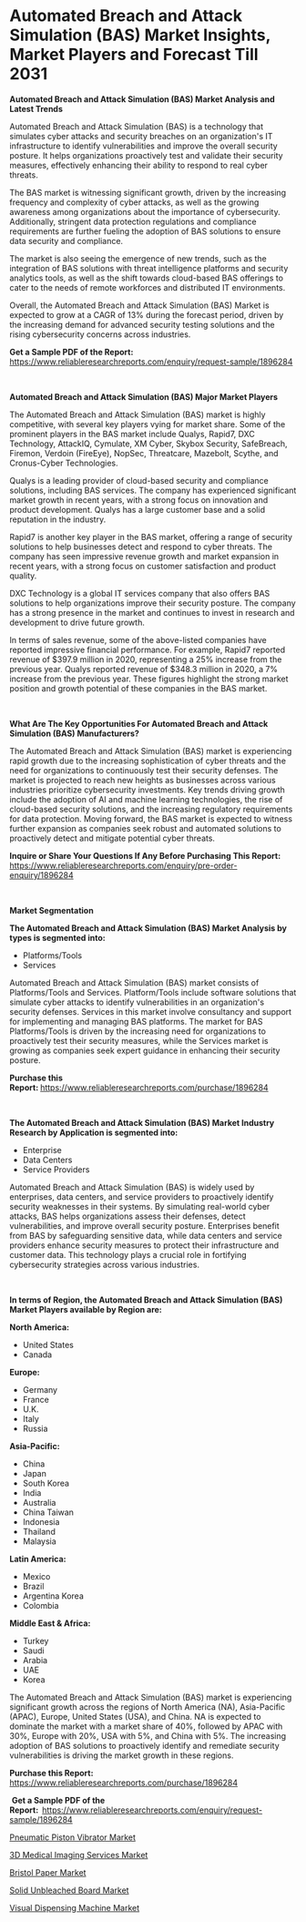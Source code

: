 <p><h1>Automated Breach and Attack Simulation (BAS) Market Insights, Market Players and Forecast Till 2031</h1></p><p><strong>Automated Breach and Attack Simulation (BAS) Market Analysis and Latest Trends</strong></p>
<p><p>Automated Breach and Attack Simulation (BAS) is a technology that simulates cyber attacks and security breaches on an organization's IT infrastructure to identify vulnerabilities and improve the overall security posture. It helps organizations proactively test and validate their security measures, effectively enhancing their ability to respond to real cyber threats.</p><p>The BAS market is witnessing significant growth, driven by the increasing frequency and complexity of cyber attacks, as well as the growing awareness among organizations about the importance of cybersecurity. Additionally, stringent data protection regulations and compliance requirements are further fueling the adoption of BAS solutions to ensure data security and compliance.</p><p>The market is also seeing the emergence of new trends, such as the integration of BAS solutions with threat intelligence platforms and security analytics tools, as well as the shift towards cloud-based BAS offerings to cater to the needs of remote workforces and distributed IT environments.</p><p>Overall, the Automated Breach and Attack Simulation (BAS) Market is expected to grow at a CAGR of 13% during the forecast period, driven by the increasing demand for advanced security testing solutions and the rising cybersecurity concerns across industries.</p></p>
<p><strong>Get a Sample PDF of the Report:&nbsp;</strong> <a href="https://www.reliableresearchreports.com/enquiry/request-sample/1896284">https://www.reliableresearchreports.com/enquiry/request-sample/1896284</a></p>
<p>&nbsp;</p>
<p><strong>Automated Breach and Attack Simulation (BAS) Major Market Players</strong></p>
<p><p>The Automated Breach and Attack Simulation (BAS) market is highly competitive, with several key players vying for market share. Some of the prominent players in the BAS market include Qualys, Rapid7, DXC Technology, AttackIQ, Cymulate, XM Cyber, Skybox Security, SafeBreach, Firemon, Verdoin (FireEye), NopSec, Threatcare, Mazebolt, Scythe, and Cronus-Cyber Technologies.</p><p>Qualys is a leading provider of cloud-based security and compliance solutions, including BAS services. The company has experienced significant market growth in recent years, with a strong focus on innovation and product development. Qualys has a large customer base and a solid reputation in the industry.</p><p>Rapid7 is another key player in the BAS market, offering a range of security solutions to help businesses detect and respond to cyber threats. The company has seen impressive revenue growth and market expansion in recent years, with a strong focus on customer satisfaction and product quality.</p><p>DXC Technology is a global IT services company that also offers BAS solutions to help organizations improve their security posture. The company has a strong presence in the market and continues to invest in research and development to drive future growth.</p><p>In terms of sales revenue, some of the above-listed companies have reported impressive financial performance. For example, Rapid7 reported revenue of $397.9 million in 2020, representing a 25% increase from the previous year. Qualys reported revenue of $348.3 million in 2020, a 7% increase from the previous year. These figures highlight the strong market position and growth potential of these companies in the BAS market.</p></p>
<p>&nbsp;</p>
<p><strong>What Are The Key Opportunities For Automated Breach and Attack Simulation (BAS) Manufacturers?</strong></p>
<p><p>The Automated Breach and Attack Simulation (BAS) market is experiencing rapid growth due to the increasing sophistication of cyber threats and the need for organizations to continuously test their security defenses. The market is projected to reach new heights as businesses across various industries prioritize cybersecurity investments. Key trends driving growth include the adoption of AI and machine learning technologies, the rise of cloud-based security solutions, and the increasing regulatory requirements for data protection. Moving forward, the BAS market is expected to witness further expansion as companies seek robust and automated solutions to proactively detect and mitigate potential cyber threats.</p></p>
<p><strong>Inquire or Share Your Questions If Any Before Purchasing This Report:</strong> <a href="https://www.reliableresearchreports.com/enquiry/pre-order-enquiry/1896284">https://www.reliableresearchreports.com/enquiry/pre-order-enquiry/1896284</a></p>
<p>&nbsp;</p>
<p><strong>Market Segmentation</strong></p>
<p><strong>The Automated Breach and Attack Simulation (BAS) Market Analysis by types is segmented into:</strong></p>
<p><ul><li>Platforms/Tools</li><li>Services</li></ul></p>
<p><p>Automated Breach and Attack Simulation (BAS) market consists of Platforms/Tools and Services. Platform/Tools include software solutions that simulate cyber attacks to identify vulnerabilities in an organization's security defenses. Services in this market involve consultancy and support for implementing and managing BAS platforms. The market for BAS Platforms/Tools is driven by the increasing need for organizations to proactively test their security measures, while the Services market is growing as companies seek expert guidance in enhancing their security posture.</p></p>
<p><strong>Purchase this Report:&nbsp;</strong><a href="https://www.reliableresearchreports.com/purchase/1896284">https://www.reliableresearchreports.com/purchase/1896284</a></p>
<p>&nbsp;</p>
<p><strong>The Automated Breach and Attack Simulation (BAS) Market Industry Research by Application is segmented into:</strong></p>
<p><ul><li>Enterprise</li><li>Data Centers</li><li>Service Providers</li></ul></p>
<p><p>Automated Breach and Attack Simulation (BAS) is widely used by enterprises, data centers, and service providers to proactively identify security weaknesses in their systems. By simulating real-world cyber attacks, BAS helps organizations assess their defenses, detect vulnerabilities, and improve overall security posture. Enterprises benefit from BAS by safeguarding sensitive data, while data centers and service providers enhance security measures to protect their infrastructure and customer data. This technology plays a crucial role in fortifying cybersecurity strategies across various industries.</p></p>
<p>&nbsp;</p>
<p><strong>In terms of Region, the Automated Breach and Attack Simulation (BAS) Market Players available by Region are:</strong></p>
<p>
    <p> <strong> North America: </strong>
        <ul>
            <li>United States</li>
            <li>Canada</li>
        </ul>
        </p> 
    <p> <strong> Europe: </strong>
        <ul>
            <li>Germany</li>
            <li>France</li>
            <li>U.K.</li>
            <li>Italy</li>
            <li>Russia</li>
        </ul>
        </p> 
    <p> <strong> Asia-Pacific: </strong>
        <ul>
            <li>China</li>
            <li>Japan</li>
            <li>South Korea</li>
            <li>India</li>
            <li>Australia</li>
            <li>China Taiwan</li>
            <li>Indonesia</li>
            <li>Thailand</li>
            <li>Malaysia</li>
        </ul>
        </p> 
    <p> <strong> Latin America: </strong>
        <ul>
            <li>Mexico</li>
            <li>Brazil</li>
            <li>Argentina Korea</li>
            <li>Colombia</li>
        </ul>
        </p> 
    <p> <strong> Middle East & Africa: </strong>
        <ul>
            <li>Turkey</li>
            <li>Saudi</li>
            <li>Arabia</li>
            <li>UAE</li>
            <li>Korea</li>
        </ul>
    </p>
    </p>
<p><p>The Automated Breach and Attack Simulation (BAS) market is experiencing significant growth across the regions of North America (NA), Asia-Pacific (APAC), Europe, United States (USA), and China. NA is expected to dominate the market with a market share of 40%, followed by APAC with 30%, Europe with 20%, USA with 5%, and China with 5%. The increasing adoption of BAS solutions to proactively identify and remediate security vulnerabilities is driving the market growth in these regions.</p></p>
<p><strong>Purchase this Report: </strong><a href="https://www.reliableresearchreports.com/purchase/1896284">https://www.reliableresearchreports.com/purchase/1896284</a></p>
<p>&nbsp;<strong>Get a Sample PDF of the Report:&nbsp;&nbsp;</strong><a href="https://www.reliableresearchreports.com/enquiry/request-sample/1896284">https://www.reliableresearchreports.com/enquiry/request-sample/1896284</a></p>
<p><strong></strong></p>
<p><p><a href="https://github.com/changoleonlaverguenzanoexiste/Market-Research-Report-List-2/blob/main/pneumatic-piston-vibrator-market.md">Pneumatic Piston Vibrator Market</a></p><p><a href="https://unruly-ladybug-44b.notion.site/3D-Medical-Imaging-Services-Market-Size-Reflecting-a-Forecast-Till-2031-Market-By-Type-By-Applicat-c63be01cc240441c9c7bb41cc0612235">3D Medical Imaging Services Market</a></p><p><a href="https://view.publitas.com/reportprime-1/bristol-paper-market-analysis-examines-its-scope-on-growth-opportunities-and-forecasted-trends-spanning-from-2024-to-2031/">Bristol Paper Market</a></p><p><a href="https://view.publitas.com/reportprime-1/solid-unbleached-board-market-offer-valuable-insights-into-market-size-market-share-market-trends-and-projections-spanning-from-2024-to-2031/">Solid Unbleached Board Market</a></p><p><a href="https://github.com/dimitrishawkinswaynenp91rgz/Market-Research-Report-List-1/blob/main/visual-dispensing-machine-market.md">Visual Dispensing Machine Market</a></p></p>